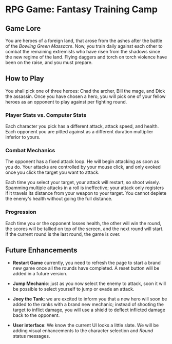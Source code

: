 # RPG Game: Fantasy Training Camp

## Game Lore
You are heroes of a foreign land, that arose from the ashes after the battle of the _Bowling Green Massacre_.
Now, you train daily against each other to combat the remaining extremists who have risen from the shadows since the new regime of the land. Flying daggers and torch on torch violence have been on the raise, and you must prepare.

## How to Play
You shall pick one of three heroes: Chad the archer, Bill the mage, and Dick the assassin. Once you have chosen a hero,  you will pick one of your fellow heroes as an opponent to play against per fighting round.

### Player Stats vs. Computer Stats
Each character you pick has a different attack, attack speed, and health. Each opponent you are pitted against as a different duration multiplier inferior to yours.

### Combat Mechanics
The opponent has a fixed attack loop. He will begin attacking as soon as you do. Your attacks are controlled by your mouse click, and only evoked once you click the target you want to attack. 

Each time you select your target, your attack will restart, so shoot wisely. Spamming multiple attacks in a roll is ineffective; your attack only registers if it travels its distance from your weapon to your target. You cannot deplete the enemy's health without going the full distance.

### Progression
Each time you or the opponent losses health, the other will win the round, the scores will be tallied on top of the screen, and the next round will start. If the current round is the last round, the game is over.

## Future Enhancements
* __Restart Game__ currently, you need to refresh the page to start a brand new game once all the rounds have completed. A reset button will be added in a future version.
* __Jump Mechanic__: just as you now select the enemy to attack, soon it will be possible to select yourself to jump or evade an attack.
* __Joey the Tank__: we are excited to inform you that a new hero will soon be added to the ranks with a brand new mechanic; instead of shooting the target to inflict damage, you will use a shield to deflect inflicted damage back to the opponent.

* __User interface__: We know the current UI looks a little slate. We will be adding visual enhancements to the character selection and _Round_ status messages.